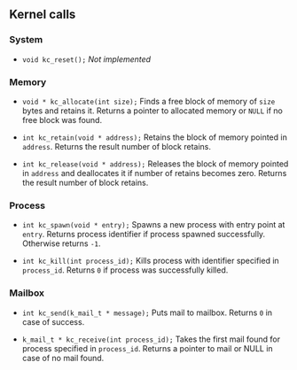 ## Kernel calls

### System
* `void kc_reset();` _Not implemented_

### Memory

* `void * kc_allocate(int size);`
Finds a free block of memory of `size` bytes and retains it.
Returns a pointer to allocated memory or `NULL` if no free block was found.

* `int kc_retain(void * address);`
Retains the block of memory pointed in `address`.
Returns the result number of block retains.

* `int kc_release(void * address);`
Releases the block of memory pointed in `address` and deallocates it if number of retains becomes zero.
Returns the result number of block retains.

### Process

* `int kc_spawn(void * entry);`
Spawns a new process with entry point at `entry`.
Returns process identifier if process spawned successfully. Otherwise returns `-1`.

* `int kc_kill(int process_id);`
Kills process with identifier specified in `process_id`.
Returns `0` if process was successfully killed.

### Mailbox

* `int kc_send(k_mail_t * message);`
Puts mail to mailbox.
Returns `0` in case of success.

* `k_mail_t * kc_receive(int process_id);`
Takes the first mail found for process specified in `process_id`.
Returns a pointer to mail or NULL in case of no mail found.
